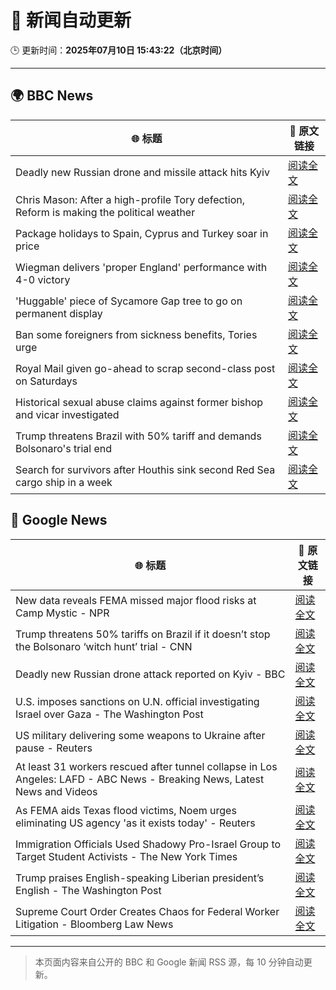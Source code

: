 # 🧠 新闻自动更新

🕒 更新时间：**2025年07月10日 15:43:22（北京时间）**

---

## 🌍 BBC News

| 🌐 标题 | 🔗 原文链接 |
|--------|-------------|
| Deadly new Russian drone and missile attack hits Kyiv | [阅读全文](https://www.bbc.com/news/articles/cj3rvpe06rxo) |
| Chris Mason: After a high-profile Tory defection, Reform is making the political weather | [阅读全文](https://www.bbc.com/news/articles/c1e0vq4gxeno) |
| Package holidays to Spain, Cyprus and Turkey soar in price | [阅读全文](https://www.bbc.com/news/articles/clyndp097gro) |
| Wiegman delivers 'proper England' performance with 4-0 victory | [阅读全文](https://www.bbc.com/sport/football/articles/c15w07p509jo) |
| 'Huggable' piece of Sycamore Gap tree to go on permanent display | [阅读全文](https://www.bbc.com/news/articles/c5ygv2n8jy2o) |
| Ban some foreigners from sickness benefits, Tories urge | [阅读全文](https://www.bbc.com/news/articles/c80p1gdvyggo) |
| Royal Mail given go-ahead to scrap second-class post on Saturdays | [阅读全文](https://www.bbc.com/news/articles/c36x8k2612ko) |
| Historical sexual abuse claims against former bishop and vicar investigated | [阅读全文](https://www.bbc.com/news/articles/cg5zygv9p69o) |
| Trump threatens Brazil with 50% tariff and demands Bolsonaro's trial end | [阅读全文](https://www.bbc.com/news/articles/c784ee81y4zo) |
| Search for survivors after Houthis sink second Red Sea cargo ship in a week | [阅读全文](https://www.bbc.com/news/articles/c3071vp2d8yo) |

## 📰 Google News

| 🌐 标题 | 🔗 原文链接 |
|--------|-------------|
| New data reveals FEMA missed major flood risks at Camp Mystic - NPR | [阅读全文](https://news.google.com/rss/articles/CBMikAFBVV95cUxOQU51T010OUVFWHJDZkRobUZkTjdMaHd0d1RKeEo1Z3NfQnBTN21JWVk1eWhlcWlIZC1hTkt6ZXNRSWEwOG1waThFNUpkdDhDLWFrc2gyOHBwYjdpRnYweHJtNTRxNmhxZVV1ZXRvNkktM3pUc2NaMWNxczE5ZVo4V2V0b0NGTllWa0pZNTVBZEk?oc=5) |
| Trump threatens 50% tariffs on Brazil if it doesn’t stop the Bolsonaro ‘witch hunt’ trial - CNN | [阅读全文](https://news.google.com/rss/articles/CBMia0FVX3lxTFBnUlFCelRIRWZsTkhYWjVDRmtyaFpmN2FzdXh6amFJbUo1d3dHZkVBQkZpWHBoOGJMYVE3SW5SOVBNcGxXMjFXYnFqUXJHa0pfRmpJN3VoazhjZkxFV0psWDU0RUliVS1NV1Yw0gFwQVVfeXFMT0g5ZW1IZFhTaVBrS0E5b2NIU3pxN3FVbGtzclpnUlhxYVcyelQxY0wtc19UaGNhb2g1WTJPeklMTjg2SDF5V1FDcEl6clVrTkZubXFENjJJVW80MnIyMGNicC0xUzZDdWZUWF9kT0xxMA?oc=5) |
| Deadly new Russian drone attack reported on Kyiv - BBC | [阅读全文](https://news.google.com/rss/articles/CBMiWkFVX3lxTE1uUWpYNnZrQWxnS0ZUelVxczBwWHpZbWY1dlFpVkpGSElEZUpXUENwejNEQldpQl9TQndFV3p6Nm83NUFPcDZ5cnROS2FDcWpSWmFlZDRGU1lSd9IBX0FVX3lxTFBOVnluSmhUdjRVVkoxQmxSRG50MEdJcjFHNFp5YURMNGg5bTRkYmZkYlMwNlk3UVUyeEQwMi1JUS1HT3pHTGN4QUNubmg0NjIxUF9WS0JEdXFFLWstR3Jj?oc=5) |
| U.S. imposes sanctions on U.N. official investigating Israel over Gaza - The Washington Post | [阅读全文](https://news.google.com/rss/articles/CBMilAFBVV95cUxPLXdvWVZZSTZwVWVRUl81N2ZnZmkwRWZGM2MtUlZJNmxWMFU0NlpzUXF0LUJEWGdza05GWDJsNjA4dGEtdDNZalZzbGRGQjREWGIzaW1ZS0VoazgyTF83UmU5aDVicll5RnFhRmRQWUcwN1lfcE8wTmt0Q1ZmVDZMbVpGS2J4RlQ3Ty1lOW44RGRWUk53?oc=5) |
| US military delivering some weapons to Ukraine after pause - Reuters | [阅读全文](https://news.google.com/rss/articles/CBMiugFBVV95cUxQblpaeG1kdklwY3lnMzU0NFFNTERtMy04UDE0R2g2VUtCN0V1NzdoVHljc1hFcFhkRkZ1UHMwcmJYRVloQ3Q0QUJ0dXRVMVB2dEJKWWpGY3ZhYTV0OUFoaTd5MmV6NXpiNWVlQ25mUUdmaXdLZEVJTjlwRWhlek5WTi1BVGdHbWI4NFhBTmt2MUlxc0x5VU9HQXBsMmYtMGJ3eWx5UVJNejBrajJWNHVOcjV6ZGtPcm5aaGc?oc=5) |
| At least 31 workers rescued after tunnel collapse in Los Angeles: LAFD - ABC News - Breaking News, Latest News and Videos | [阅读全文](https://news.google.com/rss/articles/CBMinAFBVV95cUxOdmVpcTJTTWUzY0xhYkV6emZwLVd3cFhIal9iXzFXNE1kU014X3pSYzEyc0tRXzdROTY1TE5Rd29ZTE5DSDZUN3N5NnJ3YVZlQ3VTX3FSRlFxNE9NTXFPdUNQcmZDaVY4N3JRNWRtWkxRMThVNlExVXJ0VThQaHQzSXFIZDNqMlRRQTk3cldNeVRrcEFZQzQ1ZGpaWWnSAaIBQVVfeXFMUGh4ZWhXM1Z1ZFBWZnBvWTd5ekk4NVNZVXY4SXEzSGU5R0xWbkY0Q1hMZGhQRWI5Y1hrNTNnNHZhWURHdi1qbWdKT25SMXFJak9SdHZUZ3BBYnA1QlFvTFB0V2c1U24wS0QtM1R4YWpYYzhfYkJ4aXlrNTd2TXFpQkNWeUtKdEhPNUFOVkd3X2Zsd0ZyMFhIMUJEUjdHWHF4U1l3?oc=5) |
| As FEMA aids Texas flood victims, Noem urges eliminating US agency 'as it exists today' - Reuters | [阅读全文](https://news.google.com/rss/articles/CBMixwFBVV95cUxPVzBob0dtSXJybzF5S1FmV3c0UzFLbWJaMlNFZXpmcGRKdDBvSi1xeDVTTFNDWjdXeFo2UC1tbkVaSmdlYk4xZkljOGY0U1pfcFQyTWhLR2F3am56ZWtUUFpUcURMNHhuaVRMSkhHVUFrV2taUVY2Uk5RMFBDSlFiM0JtdktfNXRIQ0dYREJNZmVaTk90WEJ4bzhTUnBIbDkyVGYteDRQRlJ4WldwZFBBb0pnNER3cGxRRFUtUjR3c09ScURPZjY4?oc=5) |
| Immigration Officials Used Shadowy Pro-Israel Group to Target Student Activists - The New York Times | [阅读全文](https://news.google.com/rss/articles/CBMilgFBVV95cUxQYnF0UGY4aHoxZGlaY1k2NjBISDVXTWZZZkk3VnlkRF9FR2toeS04R2s4RGN6ZG9sTF9YRjUwam90ZHM2UVVMOHEwdHdRUER0UnMxU2FQcXpMa2RFTmtJZmVDWXhKaTE2LWxzcjZIS3VENFBIRmNJcW9zVWVyNkx5X2RmcGtWWTRibmRXZmwxT0lSOF9xWnc?oc=5) |
| Trump praises English-speaking Liberian president’s English - The Washington Post | [阅读全文](https://news.google.com/rss/articles/CBMifkFVX3lxTE1HeG1nVjBPakdVN2xjQTJ4bl8yb0JYd3pUaEJKN0QtZk5RVlBTSGFfaEpiM1Q0eTBzekpkX0k0Ri1LS3kyQWt4dDhaMm5ZZDhrOVdzUVc0MnpBbXdnNlVHazlGNDdfa0dEd2tlSDVoTHNBRHBvbjZXMGdhdl90dw?oc=5) |
| Supreme Court Order Creates Chaos for Federal Worker Litigation - Bloomberg Law News | [阅读全文](https://news.google.com/rss/articles/CBMiowFBVV95cUxOZzVyMDFBR1hYQzNiblV1YWtIOEZUaks0aUU3WEhMYV9RZmZmdGd1V3lHNXMwWGg3S0tPWTlmclRSLVpweUVtQnBsN2FCWTc3SjQ4UWJiMGRXcXA5UDNaLXJ5MjJFczZQcHAteC1oQWlfU3BfZHdxVFV2STRCaGRqY0M2VklTdEh6aTBMV19mcXZDWjFrN1YxM1VnQkZISW1xYkJV?oc=5) |

---
> 本页面内容来自公开的 BBC 和 Google 新闻 RSS 源，每 10 分钟自动更新。